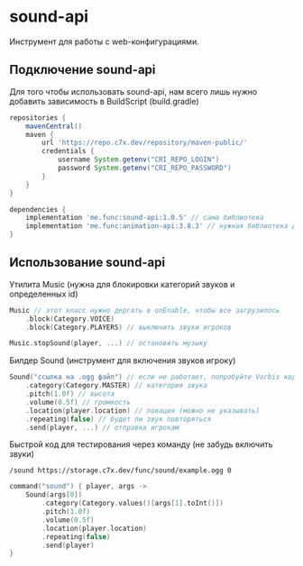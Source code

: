 # sound-api
Инструмент для работы с web-конфигурациями.

## Подключение sound-api
Для того чтобы использовать sound-api, нам всего лишь
нужно добавить зависимость в BuildScript (build.gradle)

```groovy
repositories {
    mavenCentral()
    maven {
        url 'https://repo.c7x.dev/repository/maven-public/'
        credentials {
            username System.getenv("CRI_REPO_LOGIN")
            password System.getenv("CRI_REPO_PASSWORD")
        }
    }
}

dependencies {
    implementation 'me.func:sound-api:1.0.5' // сама библиотека
    implementation 'me.func:animation-api:3.8.3' // нужная библиотека для работы
}
```

## Использование sound-api

Утилита Music (нужна для блокировки категорий звуков и определенных id)
```kotlin
Music // этот класс нужно дергать в onEnable, чтобы все загрузилось
    .block(Category.VOICE) 
    .block(Category.PLAYERS) // выключить звуки игроков
```

```kotlin
Music.stopSound(player, ...) // остановить музыку
```

Билдер Sound (инструмент для включения звуков игроку)
```kotlin
Sound("ссылка на .ogg файл") // если не работает, попробуйте Vorbis кодировку
    .category(Category.MASTER) // категория звука
    .pitch(1.0f) // высота
    .volume(0.5f) // громкость
    .location(player.location) // локация (можно не указывать)
    .repeating(false) // будет ли звук повторяться
    .send(player, ...) // отправка игрокам
```

Быстрой код для тестирования через команду (не забудь включить звуки)

`/sound https://storage.c7x.dev/func/sound/example.ogg 0`

```kotlin
command("sound") { player, args ->
    Sound(args[0])
        .category(Category.values()[args[1].toInt()])
        .pitch(1.0f)
        .volume(0.5f)
        .location(player.location)
        .repeating(false)
        .send(player)
}
```

